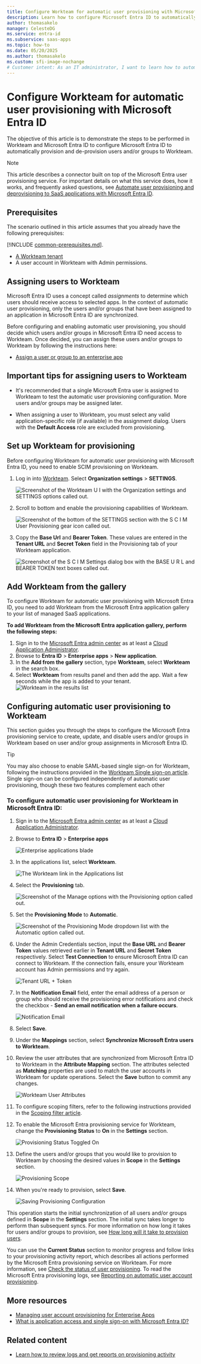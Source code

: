 ```yaml
---
title: Configure Workteam for automatic user provisioning with Microsoft Entra ID
description: Learn how to configure Microsoft Entra ID to automatically provision and de-provision user accounts to Workteam.
author: thomasakelo
manager: CelesteDG
ms.service: entra-id
ms.subservice: saas-apps
ms.topic: how-to
ms.date: 05/20/2025
ms.author: thomasakelo
ms.custom: sfi-image-nochange
# Customer intent: As an IT administrator, I want to learn how to automatically provision and deprovision user accounts from Microsoft Entra ID to Workteam so that I can streamline the user management process and ensure that users have the appropriate access to Workteam.
---
```


# Configure Workteam for automatic user provisioning with Microsoft Entra ID

The objective of this article is to demonstrate the steps to be performed in Workteam  and Microsoft Entra ID to configure Microsoft Entra ID to automatically provision and de-provision users and/or groups to Workteam.

> [!NOTE]
> This article describes a connector built on top of the Microsoft Entra user provisioning service. For important details on what this service does, how it works, and frequently asked questions, see [Automate user provisioning and deprovisioning to SaaS applications with Microsoft Entra ID](~/identity/app-provisioning/user-provisioning.md).
>

## Prerequisites

The scenario outlined in this article assumes that you already have the following prerequisites:

[!INCLUDE [common-prerequisites.md](~/identity/saas-apps/includes/common-prerequisites.md)].
* [A Workteam tenant](https://workte.am/pricing.html)
* A user account in Workteam  with Admin permissions.

## Assigning users to Workteam 

Microsoft Entra ID uses a concept called *assignments* to determine which users should receive access to selected apps. In the context of automatic user provisioning, only the users and/or groups that have been assigned to an application in Microsoft Entra ID are synchronized.

Before configuring and enabling automatic user provisioning, you should decide which users and/or groups in Microsoft Entra ID need access to Workteam. Once decided, you can assign these users and/or groups to Workteam  by following the instructions here:
* [Assign a user or group to an enterprise app](~/identity/enterprise-apps/assign-user-or-group-access-portal.md)

## Important tips for assigning users to Workteam 

* It's recommended that a single Microsoft Entra user is assigned to Workteam  to test the automatic user provisioning configuration. More users and/or groups may be assigned later.

* When assigning a user to Workteam, you must select any valid application-specific role (if available) in the assignment dialog. Users with the **Default Access** role are excluded from provisioning.

## Set up Workteam  for provisioning

Before configuring Workteam  for automatic user provisioning with Microsoft Entra ID, you need to enable SCIM provisioning on Workteam.

1. Log in into [Workteam](https://app.workte.am/account/signin). Select **Organization settings** > **SETTINGS**.

	![Screenshot of the Workteam U I with the Organization settings and SETTINGS options called out.](media/workteam-provisioning-tutorial/settings.png)

2. Scroll to bottom and enable the provisioning capabilities of Workteam.

	![Screenshot of the bottom of the SETTINGS section with the S C I M User Provisioning gear icon called out.](media/workteam-provisioning-tutorial/icon.png)

3. Copy the **Base Url** and **Bearer Token**. These values are entered in the **Tenant URL** and **Secret Token** field in the Provisioning tab of your Workteam application.

	![Screenshot of the S C I M Settings dialog box with the BASE U R L and BEARER TOKEN text boxes called out.](media/workteam-provisioning-tutorial/scim.png)


## Add Workteam  from the gallery

To configure Workteam  for automatic user provisioning with Microsoft Entra ID, you need to add Workteam  from the Microsoft Entra application gallery to your list of managed SaaS applications.

**To add Workteam  from the Microsoft Entra application gallery, perform the following steps:**

1. Sign in to the [Microsoft Entra admin center](https://entra.microsoft.com) as at least a [Cloud Application Administrator](~/identity/role-based-access-control/permissions-reference.md#cloud-application-administrator).
1. Browse to **Entra ID** > **Enterprise apps** > **New application**.
1. In the **Add from the gallery** section, type **Workteam**, select **Workteam** in the search box.
1. Select **Workteam** from results panel and then add the app. Wait a few seconds while the app is added to your tenant.
	![Workteam  in the results list](common/search-new-app.png)

## Configuring automatic user provisioning to Workteam  

This section guides you through the steps to configure the Microsoft Entra provisioning service to create, update, and disable users and/or groups in Workteam  based on user and/or group assignments in Microsoft Entra ID.

> [!TIP]
> You may also choose to enable SAML-based single sign-on for Workteam, following the instructions provided in the [Workteam Single sign-on  article](workteam-tutorial.md). Single sign-on can be configured independently of automatic user provisioning, though these two features complement each other

<a name='to-configure-automatic-user-provisioning-for-workteam--in-azure-ad'></a>

### To configure automatic user provisioning for Workteam  in Microsoft Entra ID:

1. Sign in to the [Microsoft Entra admin center](https://entra.microsoft.com) as at least a [Cloud Application Administrator](~/identity/role-based-access-control/permissions-reference.md#cloud-application-administrator).
1. Browse to **Entra ID** > **Enterprise apps**

	![Enterprise applications blade](common/enterprise-applications.png)

1. In the applications list, select **Workteam**.

	![The Workteam  link in the Applications list](common/all-applications.png)

3. Select the **Provisioning** tab.

	![Screenshot of the Manage options with the Provisioning option called out.](common/provisioning.png)

4. Set the **Provisioning Mode** to **Automatic**.

	![Screenshot of the Provisioning Mode dropdown list with the Automatic option called out.](common/provisioning-automatic.png)

5. Under the Admin Credentials section, input the **Base URL** and **Bearer Token** values retrieved earlier in **Tenant URL** and **Secret Token** respectively. Select **Test Connection** to ensure Microsoft Entra ID can connect to Workteam. If the connection fails, ensure your Workteam account has Admin permissions and try again.

	![Tenant URL + Token](common/provisioning-testconnection-tenanturltoken.png)

6. In the **Notification Email** field, enter the email address of a person or group who should receive the provisioning error notifications and check the checkbox - **Send an email notification when a failure occurs**.

	![Notification Email](common/provisioning-notification-email.png)

7. Select **Save**.

8. Under the **Mappings** section, select **Synchronize Microsoft Entra users to Workteam**.

9. Review the user attributes that are synchronized from Microsoft Entra ID to Workteam  in the **Attribute Mapping** section. The attributes selected as **Matching** properties are used to match the user accounts in Workteam  for update operations. Select the **Save** button to commit any changes.

	![Workteam  User Attributes](media/workteam-provisioning-tutorial/userattribute.png)

11. To configure scoping filters, refer to the following instructions provided in the [Scoping filter  article](~/identity/app-provisioning/define-conditional-rules-for-provisioning-user-accounts.md).

12. To enable the Microsoft Entra provisioning service for Workteam, change the **Provisioning Status** to **On** in the **Settings** section.

	![Provisioning Status Toggled On](common/provisioning-toggle-on.png)

13. Define the users and/or groups that you would like to provision to Workteam  by choosing the desired values in **Scope** in the **Settings** section.

	![Provisioning Scope](common/provisioning-scope.png)

14. When you're ready to provision, select **Save**.

	![Saving Provisioning Configuration](common/provisioning-configuration-save.png)

This operation starts the initial synchronization of all users and/or groups defined in **Scope** in the **Settings** section. The initial sync takes longer to perform than subsequent syncs. For more information on how long it takes for users and/or groups to provision, see [How long will it take to provision users](~/identity/app-provisioning/application-provisioning-when-will-provisioning-finish-specific-user.md#how-long-will-it-take-to-provision-users).

You can use the **Current Status** section to monitor progress and follow links to your provisioning activity report, which describes all actions performed by the Microsoft Entra provisioning service on Workteam. For more information, see [Check the status of user provisioning](~/identity/app-provisioning/application-provisioning-when-will-provisioning-finish-specific-user.md). To read the Microsoft Entra provisioning logs, see [Reporting on automatic user account provisioning](~/identity/app-provisioning/check-status-user-account-provisioning.md).

## More resources

* [Managing user account provisioning for Enterprise Apps](~/identity/app-provisioning/configure-automatic-user-provisioning-portal.md)
* [What is application access and single sign-on with Microsoft Entra ID?](~/identity/enterprise-apps/what-is-single-sign-on.md)

## Related content

* [Learn how to review logs and get reports on provisioning activity](~/identity/app-provisioning/check-status-user-account-provisioning.md)
